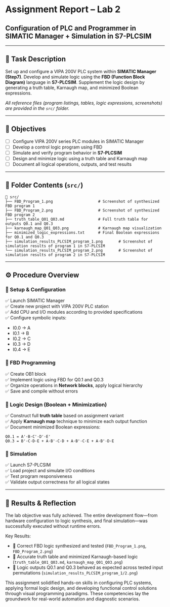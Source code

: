 # Assignment Report – Lab 2  
## Configuration of PLC and Programmer in SIMATIC Manager + Simulation in S7-PLCSIM  
---

## 🧩 Task Description

Set up and configure a VIPA 200V PLC system within **SIMATIC Manager (Step7)**. Develop and simulate logic using the **FBD (Function Block Diagram)** language in **S7-PLCSIM**. Supplement the logic design by generating a truth table, Karnaugh map, and minimized Boolean expressions.

_All reference files (program listings, tables, logic expressions, screenshots) are provided in the `src/` folder._

---

## 🎯 Objectives  

- [ ] Configure VIPA 200V series PLC modules in SIMATIC Manager  
- [ ] Develop a control logic program using FBD  
- [ ] Simulate and verify program behavior in **S7-PLCSIM**  
- [ ] Design and minimize logic using a truth table and Karnaugh map  
- [ ] Document all logical operations, outputs, and test results  

---

## 📂 Folder Contents (`src/`)  

```plaintext
📁 src/
├── FBD_Program_1.png                    # Screenshot of synthesized FBD program 1
├── FBD_Program_2.png                    # Screenshot of synthesized FBD program 2
├── truth_table_Q01_Q03.md               # Full truth table for outputs Q0.1 and Q0.3
├── karnaugh_map_Q01_Q03.png             # Karnaugh map visualization
├── minimized_logic_expressions.txt      # Final Boolean expressions for Q0.1 and Q0.3
├── simulation_results_PLCSIM_program_1.png       # Screenshot of simulation results of program 1 in S7-PLCSIM
└── simulation_results_PLCSIM_program_2.png       # Screenshot of simulation results of program 2 in S7-PLCSIM
```

---

## ⚙️ Procedure Overview  

### 🔹 Setup & Configuration  
✅ Launch SIMATIC Manager  
✅ Create new project with VIPA 200V PLC station  
✅ Add CPU and I/O modules according to provided specifications  
✅ Configure symbolic inputs:  
- I0.0 → A  
- I0.1 → B  
- I0.2 → C  
- I0.3 → D  
- I0.4 → E  

### 🔹 FBD Programming  
✅ Create OB1 block  
✅ Implement logic using FBD for Q0.1 and Q0.3  
✅ Organize operations in **Network blocks**, apply logical hierarchy  
✅ Save and compile without errors  

### 🔹 Logic Design (Boolean + Minimization)  
✅ Construct full **truth table** based on assignment variant  
✅ Apply **Karnaugh map** technique to minimize each output function  
✅ Document minimized Boolean expressions:
```plaintext
Q0.1 = A'·B·C'·D'·E'
Q0.3 = B'·C·D·E + A·B'·C·D + A·B'·C·E + A·B'·D·E
```

### 🔹 Simulation  
✅ Launch S7-PLCSIM  
✅ Load project and simulate I/O conditions  
✅ Test program responsiveness  
✅ Validate output correctness for all logical states  

---

## 🧠 Results & Reflection  

The lab objective was fully achieved. The entire development flow—from hardware configuration to logic synthesis, and final simulation—was successfully executed without runtime errors.

Key Results:
- 📌 Correct FBD logic synthesized and tested (`FBD_Program_1.png`, `FBD_Program_2.png`)
- 📌 Accurate truth table and minimized Karnaugh-based logic (`truth_table_Q01_Q03.md`, `karnaugh_map_Q01_Q03.png`)
- 📌 Logic outputs Q0.1 and Q0.3 behaved as expected across tested input permutations (`simulation_results_PLCSIM_program_1/2.png`)

This assignment solidified hands-on skills in configuring PLC systems, applying formal logic design, and developing functional control solutions through visual programming paradigms. These competencies lay the groundwork for real-world automation and diagnostic scenarios.